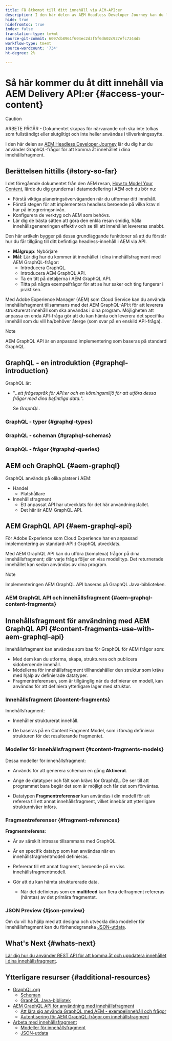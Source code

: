 ```yaml
---
title: Få åtkomst till ditt innehåll via AEM-API:er
description: I den här delen av AEM Headless Developer Journey kan du lära dig hur du använder GraphQL-frågor för att komma åt innehållet i innehållsfragment.
hide: true
hidefromtoc: true
index: false
translation-type: tm+mt
source-git-commit: 6097cb8961f604ec2d3f5f6d602c927efc7344d5
workflow-type: tm+mt
source-wordcount: '734'
ht-degree: 2%

---
```



# Så här kommer du åt ditt innehåll via AEM Delivery API:er {#access-your-content}

>[!CAUTION]
>
>ARBETE PÅGÅR - Dokumentet skapas för närvarande och ska inte tolkas som fullständigt eller slutgiltigt och inte heller användas i tillverkningssyfte.

I den här delen av [AEM Headless Developer Journey](#overview.md) lär du dig hur du använder GraphQL-frågor för att komma åt innehållet i dina innehållsfragment.

## Berättelsen hittills {#story-so-far}

I det föregående dokumentet från den AEM resan, [How to Model Your Content](model-your-content.md), lärde du dig grunderna i datamodellering i AEM och du bör nu:

* Förstå viktiga planeringsöverväganden när du utformar ditt innehåll.
* Förstå stegen för att implementera headless beroende på vilka krav ni har på integreringsnivån.
* Konfigurera de verktyg och AEM som behövs.
* Lär dig de bästa sätten att göra den enkla resan smidig, hålla innehållsgenereringen effektiv och se till att innehållet levereras snabbt.

Den här artikeln bygger på dessa grundläggande funktioner så att du förstår hur du får tillgång till ditt befintliga headless-innehåll i AEM via API.

* **Målgrupp**: Nybörjare
* **Mål**: Lär dig hur du kommer åt innehållet i dina innehållsfragment med AEM GraphQL-frågor:
   * Introducera GraphQL.
   * Introducera AEM GraphQL API.
   * Ta en titt på detaljerna i AEM GraphQL API.
   * Titta på några exempelfrågor för att se hur saker och ting fungerar i praktiken.

Med Adobe Experience Manager (AEM) som Cloud Service kan du använda innehållsfragment tillsammans med det AEM GraphQL-API:t för att leverera strukturerat innehåll som ska användas i dina program. Möjligheten att anpassa en enda API-fråga gör att du kan hämta och leverera det specifika innehåll som du vill ha/behöver återge (som svar på en enskild API-fråga).

>[!NOTE]
>AEM GraphQL API är en anpassad implementering som baseras på standard GraphQL.

## GraphQL - en introduktion {#graphql-introduction}

GraphQL är:

* &quot;*..ett frågespråk för API:er och en körningsmiljö för att utföra dessa frågor med dina befintliga data.*&quot;.

   Se *GraphQL*.

### GraphQL - typer {#graphql-types}

### GraphQL - scheman {#graphql-schemas}

### GraphQL - frågor {#graphql-queries}

## AEM och GraphQL {#aem-graphql}

GraphQL används på olika platser i AEM:

* Handel
   * Platshållare
* Innehållsfragment
   * Ett anpassat API har utvecklats för det här användningsfallet.
   * Det här är AEM GraphQL API.

## AEM GraphQL API {#aem-graphql-api}

För Adobe Experience som Cloud Experience har en anpassad implementering av standard-API:t GraphQL utvecklats.

Med AEM GraphQL API kan du utföra (komplexa) frågor på dina innehållsfragment; där varje fråga följer en viss modelltyp. Det returnerade innehållet kan sedan användas av dina program.

>[!NOTE]
>
>Implementeringen AEM GraphQL API baseras på GraphQL Java-biblioteken.

### AEM GraphQL API och innehållsfragment {#aem-graphql-content-fragments}

## Innehållsfragment för användning med AEM GraphQL API {#content-fragments-use-with-aem-graphql-api}

Innehållsfragment kan användas som bas för GraphQL för AEM frågor som:

* Med dem kan du utforma, skapa, strukturera och publicera sidoberoende innehåll.
* Modellerna för innehållsfragment tillhandahåller den struktur som krävs med hjälp av definierade datatyper.
* Fragmentreferensen, som är tillgänglig när du definierar en modell, kan användas för att definiera ytterligare lager med struktur.

### Innehållsfragment {#content-fragments}

Innehållsfragment:

* Innehåller strukturerat innehåll.

* De baseras på en Content Fragment Model, som i förväg definierar strukturen för det resulterande fragmentet.

### Modeller för innehållsfragment {#content-fragments-models}

Dessa modeller för innehållsfragment:

* Används för att generera scheman en gång **Aktiverat**.

* Ange de datatyper och fält som krävs för GraphQL. De ser till att programmet bara begär det som är möjligt och får det som förväntas.

* Datatypen **Fragmentreferenser** kan användas i din modell för att referera till ett annat innehållsfragment, vilket innebär att ytterligare strukturnivåer införs.

### Fragmentreferenser {#fragment-references}

**Fragmentreferens**:

* Är av särskilt intresse tillsammans med GraphQL.

* Är en specifik datatyp som kan användas när en innehållsfragmentmodell definieras.

* Refererar till ett annat fragment, beroende på en viss innehållsfragmentmodell.

* Gör att du kan hämta strukturerade data.

   * När det definieras som en **multifeed** kan flera delfragment refereras (hämtas) av det primära fragmentet.

### JSON Preview {#json-preview}

Om du vill ha hjälp med att designa och utveckla dina modeller för innehållsfragment kan du förhandsgranska [JSON-utdata](/help/assets/content-fragments/content-fragments-json-preview.md).

## What&#39;s Next {#whats-next}

[Lär dig hur du använder REST API för att komma åt och uppdatera innehållet i dina innehållsfragment](/help/implementing/developing/headless-journey/update-your-content.md).

## Ytterligare resurser {#additional-resources}

* [GraphQL.org](https://graphql.org)
   * [Scheman](https://graphql.org/learn/schema/)
   * [GraphQL Java-bibliotek](https://graphql.org/code/#java)
* [AEM GraphQL API för användning med innehållsfragment](/help/assets/content-fragments/graphql-api-content-fragments.md)
   * [Att lära sig använda GraphQL med AEM - exempelinnehåll och frågor](/help/assets/content-fragments/content-fragments-graphql-samples.md)
   * [Autentisering för AEM GraphQL-frågor om innehållsfragment](/help/assets/content-fragments/graphql-authentication-content-fragments.md)
* [Arbeta med innehållsfragment](/help/assets/content-fragments/content-fragments.md)
   * [Modeller för innehållsfragment](/help/assets/content-fragments/content-fragments-models.md)
   * [JSON-utdata](/help/assets/content-fragments/content-fragments-json-preview.md)
